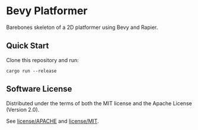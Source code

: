 # Bevy Platformer

Barebones skeleton of a 2D platformer using Bevy and Rapier.

## Quick Start

Clone this repository and run:

```
cargo run --release
```

## Software License

Distributed under the terms of both the MIT license and the Apache License (Version 2.0).

See [license/APACHE](license/APACHE) and [license/MIT](license/MIT).
